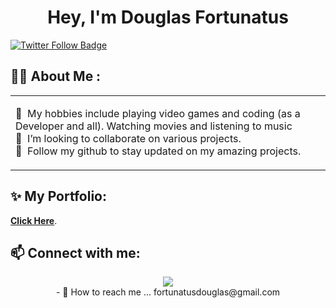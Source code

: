 <div id="header" align="center">
   <h1>Hey, I'm Douglas Fortunatus</h1>
</div>

[![Twitter Follow Badge](https://img.shields.io/twitter/follow/Douglasfortunee?label=Twitter&logo=twitter&style=for-the-badge&color=blue)](https://twitter.com/Douglasfortunee) <br/>

<div align="center"></div>

## 👋🏾 About Me :

<table>
  <tr>
    <td valign="center">
      <p>
        🚀 &nbsp;My hobbies include playing video games and coding (as a Developer and all). Watching movies and listening to music<br/>
        🙂 &nbsp;I’m looking to collaborate on various projects.<br/>
        💞️ &nbsp;Follow my github to stay updated on my amazing projects.<br/>
      </p>
    </td>
  </tr>
</table>

## ✨ My Portfolio:

 **[Click Here](https://douglas.vercel.app)**.

## 📫 Connect with me:

<p align="center">
   <a href = "https://twitter.com/Douglasfortuneev"><img src="https://img.icons8.com/fluent/48/000000/twitter.png"/></a> <br>
   - 📧 How to reach me ... fortunatusdouglas@gmail.com
</p>


